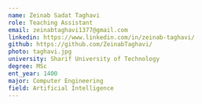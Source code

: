 ```yaml
---
name: Zeinab Sadat Taghavi
role: Teaching Assistant
email: zeinabtaghavi1377@gmail.com
linkedin: https://www.linkedin.com/in/zeinab-taghavi/
github: https://github.com/ZeinabTaghavi/
photo: taghavi.jpg
university: Sharif University of Technology
degree: MSc
ent_year: 1400
major: Computer Engineering
field: Artificial Intelligence
---
```

